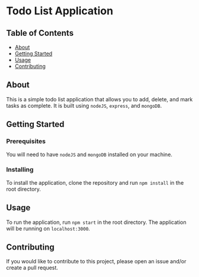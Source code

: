 # Todo List Application

## Table of Contents

- [About](#about)
- [Getting Started](#getting_started)
- [Usage](#usage)
- [Contributing](../CONTRIBUTING.md)

## About <a name = "about"></a>

This is a simple todo list application that allows you to add, delete, and mark tasks as complete. It is built using ```nodeJS```, ```express```, and ```mongoDB```.

## Getting Started <a name = "getting_started"></a>

### Prerequisites

You will need to have ```nodeJS``` and ```mongoDB``` installed on your machine.

### Installing

To install the application, clone the repository and run ```npm install``` in the root directory.

## Usage <a name = "usage"></a>

To run the application, run ```npm start``` in the root directory. The application will be running on ```localhost:3000```.

## Contributing <a name = "contributing"></a>

If you would like to contribute to this project, please open an issue and/or create a pull request.
